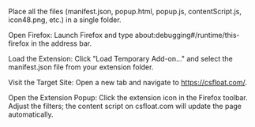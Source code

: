 Place all the files (manifest.json, popup.html, popup.js, contentScript.js, icon48.png, etc.) in a single folder.

Open Firefox:
Launch Firefox and type about:debugging#/runtime/this-firefox in the address bar.

Load the Extension:
Click "Load Temporary Add-on…" and select the manifest.json file from your extension folder.

Visit the Target Site:
Open a new tab and navigate to https://csfloat.com/.

Open the Extension Popup:
Click the extension icon in the Firefox toolbar. Adjust the filters; the content script on csfloat.com will update the page automatically.
